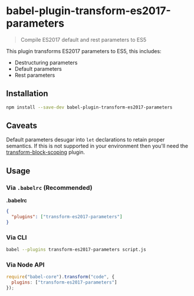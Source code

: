 # babel-plugin-transform-es2017-parameters

> Compile ES2017 default and rest parameters to ES5

This plugin transforms ES2017 parameters to ES5, this includes:

- Destructuring parameters
- Default parameters
- Rest parameters

## Installation

```sh
npm install --save-dev babel-plugin-transform-es2017-parameters
```

## Caveats

Default parameters desugar into `let` declarations to retain proper semantics. If this is
not supported in your environment then you'll need the
[transform-block-scoping](http://babeljs.io/docs/plugins/transform-es2017-block-scoping) plugin.

## Usage

### Via `.babelrc` (Recommended)

**.babelrc**

```json
{
  "plugins": ["transform-es2017-parameters"]
}
```

### Via CLI

```sh
babel --plugins transform-es2017-parameters script.js
```

### Via Node API

```javascript
require("babel-core").transform("code", {
  plugins: ["transform-es2017-parameters"]
});
```
